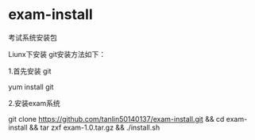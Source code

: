 # exam-install
考试系统安装包

Liunx下安装 git安装方法如下：

1.首先安装 git 

yum install git

2.安装exam系统 

git clone https://github.com/tanlin50140137/exam-install.git && cd exam-install && tar zxf exam-1.0.tar.gz && ./install.sh
